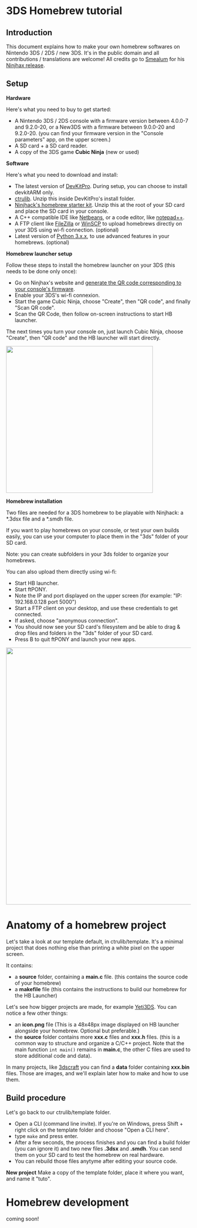 3DS Homebrew tutorial
=====================

Introduction
------------

This document explains how to make your own homebrew softwares on Nintendo 3DS / 2DS / new 3DS.
It's in the public domain and all contributions / translations are welcome!
All credits go to [Smealum](http://smealum.net) for his [Ninjhax release](http://smealum.net/ninjhax).

Setup
-----

**Hardware**

Here's what you need to buy to get started:
- A Nintendo 3DS / 2DS console with a firmware version between 4.0.0-7 and 9.2.0-20, or a New3DS with a firmware between 9.0.0-20 and 9.2.0-20. (you can find your firmware version in the "Console parameters" app, on the upper screen.)
- A SD card + a SD card reader.
- A copy of the 3DS game **Cubic Ninja** (new or used)

**Software**

Here's what you need to download and install:
- The latest version of [DevKitPro](http://devkitpro.org). During setup, you can choose to install devkitARM only.
- [ctrulib](https://github.com/smealum/ctrulib/archive/master.zip). Unzip this inside DevKitPro's install folder.
- [Ninjhack's homebrew starter kit](http://smealum.net/ninjhax/dl/starter.zip). Unzip this at the root of your SD card and place the SD card in your console.
- A C++ compatible IDE like [Netbeans](https://netbeans.org/downloads), or a code editor, like [notepad++](http://notepad-plus-plus.org).
- A FTP client like [FileZilla](https://filezilla-project.org) or [WinSCP](http://winscp.net) to upload homebrews directly on your 3DS using wi-fi connection. (optional)
- Latest version of [Python 3.x.x](https://www.python.org), to use advanced features in your homebrews. (optional)

**Homebrew launcher setup**

Follow these steps to install the homebrew launcher on your 3DS (this needs to be done only once):
- Go on Ninjhax's website and [generate the QR code corresponding to your console's firmware](http://smealum.net/ninjhax/#qrcode).
- Enable your 3DS's wi-fi connexion.
- Start the game Cubic Ninja, choose "Create", then "QR code", and finally "Scan QR code". 
- Scan the QR Code, then follow on-screen instructions to start HB launcher.

The next times you turn your console on, just launch Cubic Ninja, choose "Create", then "QR code" and the HB launcher will start directly.

<img src="http://img.ctrlv.in/img/14/11/22/54709c512ae72.png" width=400>

**Homebrew installation**

Two files are needed for a 3DS homebrew to be playable with Ninjhack: a *.3dsx file and a *.smdh file.

If you want to play homebrews on your console, or test your own builds easily, you can use your computer to place them in the "3ds" folder of your SD card.

Note: you can create subfolders in your 3ds folder to organize your homebrews.

You can also upload them directly using wi-fi:
- Start HB launcher.
- Start ftPONY.
- Note the IP and port displayed on the upper screen (for example: "IP: 192.168.0.128 port 5000")
- Start a FTP client on your desktop, and use these credentials to get connected.
- If asked, choose "anonymous connection".
- You should now see your SD card's filesystem and be able to drag & drop files and folders in the "3ds" folder of your SD card.
- Press B to quit ftPONY and launch your new apps.

<img src="http://img.ctrlv.in/img/14/11/22/54709afe2f047.png" width=700>




Anatomy of a homebrew project
==

Let's take a look at our template default, in ctrulib/template. It's a minimal project that does nothing else than printing a white pixel on the upper screen.

It contains:
- a **source** folder, containing a **main.c** file. (this contains the source code of your homebrew)
- a **makefile** file (this contains the instructions to build our homebrew for the HB Launcher)

Let's see how bigger projects are made, for example [Yeti3DS](https://github.com/smealum/yeti3DS). You can notice a few other things:
- an **icon.png** file (This is a 48x48px image displayed on HB launcher alongside your homebrew. Optional but preferable.) 
- the **source** folder contains more **xxx.c** files and **xxx.h** files. (this is a common way to structure and organize a C/C++ project. Note that the main function ````int main()```` remains in **main.c**, the other C files are used to store additional code and data).

In many projects, like [3dscraft](https://github.com/smealum/3dscraft) you can find a **data** folder containing **xxx.bin** files. Those are images, and we'll explain later how to make and how to use them.

Build procedure
--

Let's go back to our ctrulib/template folder.
- Open a CLI (command line invite). If you're on Windows, press Shift + right click on the template folder and choose "Open a CLI here".
- type ````make```` and press enter.
- After a few seconds, the process finishes and you can find a build folder (you can ignore it) and two new files **.3dsx** and **.smdh**. You can send them on your SD card to test the homebrew on real hardware.
- You can rebuild those files anytyme after editing your source code.

**New project**
Make a copy of the template folder, place it where you want, and name it "tuto". 

Homebrew development
==

coming soon!
